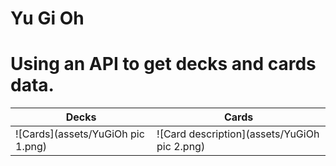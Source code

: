 # Yu Gi Oh

# Using an API to get decks and cards data.

| Decks | Cards |
|--|--|
| ![Cards](assets/YuGiOh pic 1.png) | ![Card description](assets/YuGiOh pic 2.png) |


